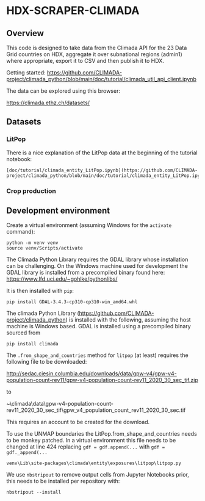 # HDX-SCRAPER-CLIMADA

## Overview

This code is designed to take data from the Climada API for the 23 Data Grid countries on HDX,
aggregate it over subnational regions (admin1) where appropriate, export it to CSV and then publish
it to HDX.

Getting started:
https://github.com/CLIMADA-project/climada_python/blob/main/doc/tutorial/climada_util_api_client.ipynb

The data can be explored using this browser:

https://climada.ethz.ch/datasets/


## Datasets

### LitPop

There is a nice explanation of the LitPop data at the beginning of the tutorial notebook:

```
[doc/tutorial/climada_entity_LitPop.ipynb](https://github.com/CLIMADA-project/climada_python/blob/main/doc/tutorial/climada_entity_LitPop.ipynb)
```

### Crop production



## Development environment
Create a virtual environment (assuming Windows for the `activate` command):

```shell
python -m venv venv
source venv/Scripts/activate
```

The Climada Python Library requires the GDAL library whose installation can be challenging. On the
Windows machine used for development the GDAL library is installed from a precompiled binary found
here: https://www.lfd.uci.edu/~gohlke/pythonlibs/

It is then installed with `pip`:

```shell
pip install GDAL-3.4.3-cp310-cp310-win_amd64.whl
```

The climada Python Library (https://github.com/CLIMADA-project/climada_python) is installed with the
following, assuming the host machine is Windows based. GDAL is installed using a precompiled binary
sourced from 

```shell
pip install climada
```

The `.from_shape_and_countries` method for `litpop` (at least) requires the following file to be downloaded:

http://sedac.ciesin.columbia.edu/downloads/data/gpw-v4/gpw-v4-population-count-rev11/gpw-v4-population-count-rev11_2020_30_sec_tif.zip

to

~\climada\data\gpw-v4-population-count-rev11_2020_30_sec_tif\gpw_v4_population_count_rev11_2020_30_sec.tif

This requires an account to be created for the download.

To use the UNMAP boundaries the LitPop.from_shape_and_countries needs to be monkey patched. In a virtual environment this file needs to be
changed at line 424 replacing `gdf = gdf.append(...` with `gdf = gdf._append(...`

```
venv\Lib\site-packages\climada\entity\exposures\litpop\litpop.py
```

We use `nbstripout` to remove output cells from Jupyter Notebooks prior, this needs to be installed per repository with:

```
nbstripout --install
```





